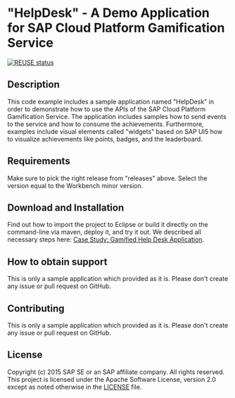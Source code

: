 # "HelpDesk" - A Demo Application for SAP Cloud Platform Gamification Service

[![REUSE status](https://api.reuse.software/badge/github.com/SAP-samples/cloud-platform-gamification-demo-app)](https://api.reuse.software/info/github.com/SAP-samples/cloud-platform-gamification-demo-app)

## Description
This code example includes a sample application named "HelpDesk" in order to demonstrate how to use the APIs of the SAP Cloud Platform Gamification Service. The application includes samples how to send events to the service and how to consume the achievements. Furthermore, examples include visual elements called "widgets" based on SAP UI5 how to visualize achievements like points, badges, and the leaderboard.

## Requirements
Make sure to pick the right release from "releases" above. Select the version equal to the Workbench minor version.

## Download and Installation
Find out how to import the project to Eclipse or build it directly on the command-line via maven, deploy it, and try it out. We described all necessary steps here: [Case Study: Gamified Help Desk Application](https://help.sap.com/viewer/850b6386f85d49699cfa908a5bc99d99/Cloud/en-US/071b9211fba5425baf027ade5a15727f.html).

## How to obtain support
This is only a sample application which provided as it is. Please don't create any issue or pull request on GitHub.

## Contributing
This is only a sample application which provided as it is. Please don't create any issue or pull request on GitHub.

## License
Copyright (c) 2015 SAP SE or an SAP affiliate company. All rights reserved. This project is licensed under the Apache Software License, version 2.0 except as noted otherwise in the [LICENSE](LICENSES/Apache-2.0.txt) file.
